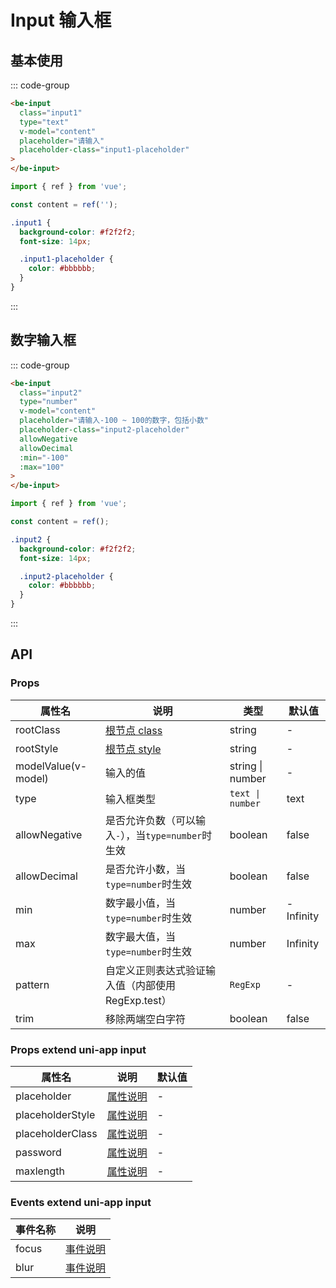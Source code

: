 # Input 输入框

## 基本使用

::: code-group

```html [template]
<be-input
  class="input1"
  type="text"
  v-model="content"
  placeholder="请输入"
  placeholder-class="input1-placeholder"
>
</be-input>
```

```ts [script]
import { ref } from 'vue';

const content = ref('');
```

```scss [style scoped]
.input1 {
  background-color: #f2f2f2;
  font-size: 14px;

  .input1-placeholder {
    color: #bbbbbb;
  }
}
```

:::

<ExampleIframe url="/pages/input/basic" height="60px"></ExampleIframe>

## 数字输入框

::: code-group

```html [template]
<be-input
  class="input2"
  type="number"
  v-model="content"
  placeholder="请输入-100 ~ 100的数字，包括小数"
  placeholder-class="input2-placeholder"
  allowNegative
  allowDecimal
  :min="-100"
  :max="100"
>
</be-input>
```

```ts [script]
import { ref } from 'vue';

const content = ref();
```

```scss [style scoped]
.input2 {
  background-color: #f2f2f2;
  font-size: 14px;

  .input2-placeholder {
    color: #bbbbbb;
  }
}
```

:::

<ExampleIframe url="/pages/input/number" height="60px"></ExampleIframe>

## API

### Props

| 属性名              | 说明                                               | 类型             | 默认值    |
| ------------------- | -------------------------------------------------- | ---------------- | --------- |
| rootClass           | [根节点 class](/note#组件如何自定义样式)           | string           | -         |
| rootStyle           | [根节点 style](/note#组件如何自定义样式)           | string           | -         |
| modelValue(v-model) | 输入的值                                           | string \| number | -         |
| type                | 输入框类型                                         | `text \| number` | text      |
| allowNegative       | 是否允许负数（可以输入`-`），当`type=number`时生效 | boolean          | false     |
| allowDecimal        | 是否允许小数，当`type=number`时生效                | boolean          | false     |
| min                 | 数字最小值，当`type=number`时生效                  | number           | -Infinity |
| max                 | 数字最大值，当`type=number`时生效                  | number           | Infinity  |
| pattern             | 自定义正则表达式验证输入值（内部使用 RegExp.test） | `RegExp`         | -         |
| trim                | 移除两端空白字符                                   | boolean          | false     |

### Props extend uni-app input

| 属性名           | 说明                                                          | 默认值 |
| ---------------- | ------------------------------------------------------------- | ------ |
| placeholder      | [属性说明](https://uniapp.dcloud.net.cn/component/input.html) | -      |
| placeholderStyle | [属性说明](https://uniapp.dcloud.net.cn/component/input.html) | -      |
| placeholderClass | [属性说明](https://uniapp.dcloud.net.cn/component/input.html) | -      |
| password         | [属性说明](https://uniapp.dcloud.net.cn/component/input.html) | -      |
| maxlength        | [属性说明](https://uniapp.dcloud.net.cn/component/input.html) | -      |

### Events extend uni-app input

| 事件名称 | 说明                                                          |
| -------- | ------------------------------------------------------------- |
| focus    | [事件说明](https://uniapp.dcloud.net.cn/component/input.html) |
| blur     | [事件说明](https://uniapp.dcloud.net.cn/component/input.html) |

<script setup lang="ts">
import ExampleIframe from "../src/ExampleIframe.vue";
</script>
